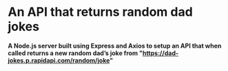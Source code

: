 # An API that returns random dad jokes

**A Node.js server built using Express and Axios to setup an API that when called returns a new random dad’s joke from "https://dad-jokes.p.rapidapi.com/random/joke"** 
